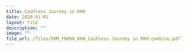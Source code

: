 ```yaml
---
title: Cashless Journey in KKH
date: 2020-01-01
layout: file
description: ""
image: ""
file_url: /files/SHM_FN006_KKH_Cashless Journey in KKH-combine.pdf
---
```


